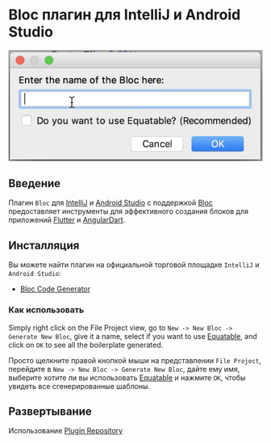 # Bloc плагин для IntelliJ и Android Studio

![dialog](https://github.com/felangel/bloc/raw/master/extensions/intellij/assets/dialog.png)

## Введение

Плагин `Bloc` для [IntelliJ](https://www.jetbrains.com/idea/) и [Android Studio](https://developer.android.com/studio/) с поддержкой [Bloc](https://bloclibrary.dev) предоставляет инструменты для эффективного создания блоков для приложений [Flutter](https://flutter.dev/) и [AngularDart](https://angulardart.dev/).

## Инсталляция

Вы можете найти плагин на официальной торговой площадке `IntelliJ` и `Android Studio`:

- [Bloc Code Generator](https://plugins.jetbrains.com/plugin/12129-bloc-code-generator)

### Как использовать

Simply right click on the File Project view, go to `New -> New Bloc -> Generate New Bloc`, give it a name, select if you want to use [Equatable](https://github.com/felangel/equatable), and click on `OK` to see all the boilerplate generated.

Просто щелкните правой кнопкой мыши на представлении `File Project`, перейдите в `New -> New Bloc -> Generate New Bloc`, дайте ему имя, выберите хотите ли вы использовать [Equatable](https://github.com/felangel/equatable) и нажмите `ОК`, чтобы увидеть все сгенерированные шаблоны.

## Развертывание

Использование [Plugin Repository](http://www.jetbrains.org/intellij/sdk/docs/plugin_repository/index.html)
